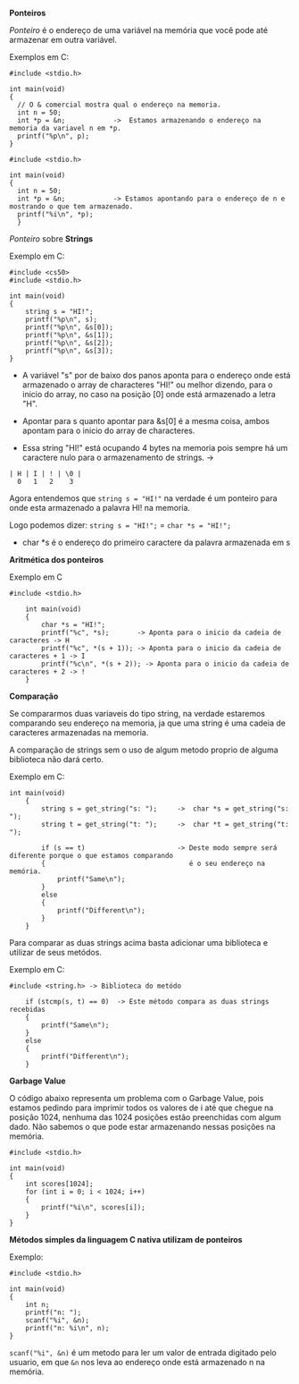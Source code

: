 **Ponteiros**

 *Ponteiro* é o endereço de uma variável na memória que você pode até armazenar em outra variável.

  Exemplos em C: 

  ```
  #include <stdio.h>

  int main(void)
  {
    // O & comercial mostra qual o endereço na memoria. 		
  	int n = 50;
  	int *p = &n;            ->  Estamos armazenando o endereço na memoria da variavel n em *p.
  	printf("%p\n", p);
  }
  ```
  ```
  #include <stdio.h>

  int main(void)
  {
    int n = 50;
    int *p = &n;            -> Estamos apontando para o endereço de n e mostrando o que tem armazenado. 
    printf("%i\n", *p);
    }
  ```

*Ponteiro* sobre **Strings**

Exemplo em C:

```
#include <cs50>
#include <stdio.h>

int main(void)
{
	string s = "HI!";
	printf("%p\n", s);
	printf("%p\n", &s[0]);
	printf("%p\n", &s[1]);
	printf("%p\n", &s[2]);
	printf("%p\n", &s[3]);
}
```
- A variável "s" por de baixo dos panos aponta para o endereço onde está armazenado o array de characteres "HI!" ou melhor dizendo,
para o inicio do array, no caso na posição [0] onde está armazenado a letra "H".

- Apontar para s quanto apontar para &s[0] é a mesma coisa, ambos apontam para o inicio do array de characteres.

- Essa string "HI!" está ocupando 4 bytes na memoria pois sempre há um caractere nulo para o armazenamento de strings. -> 

```
| H | I | ! | \0 |
  0   1   2    3
```

Agora entendemos que ``string s = "HI!"`` na verdade é um ponteiro para onde esta armazenado a palavra HI! na memoria. 

Logo podemos dizer: ``string s = "HI!";`` = ``char *s = "HI!";``

- char *s é o endereço do primeiro caractere da palavra armazenada em s

**Aritmética dos ponteiros** 

Exemplo em C

```
#include <stdio.h>

	int main(void)
	{
		char *s = "HI!";
		printf("%c", *s);       -> Aponta para o inicio da cadeia de caracteres -> H
		printf("%c", *(s + 1)); -> Aponta para o inicio da cadeia de caracteres + 1 -> I
		printf("%c\n", *(s + 2)); -> Aponta para o inicio da cadeia de caracteres + 2 -> !
	}
```

**Comparação**

Se compararmos duas variaveis do tipo string, na verdade estaremos comparando seu endereço na memoria, ja que uma string é uma cadeia de caracteres armazenadas na memoria. 

A comparação de strings sem o uso de algum metodo proprio de alguma biblioteca não dará certo. 

Exemplo em C:

```
int main(void)
	{
		string s = get_string("s: ");     ->  char *s = get_string("s: ");           
		string t = get_string("t: ");	  ->  char *t = get_string("t: ");

		if (s == t)                       -> Deste modo sempre será diferente porque o que estamos comparando
		{                                    é o seu endereço na memória.
			printf("Same\n");
		}
		else			         						
		{
			printf("Different\n");	
		}
	}
```

Para comparar as duas strings acima basta adicionar uma biblioteca e utilizar de seus metódos.

Exemplo em C:

```
#include <string.h> -> Biblioteca do metódo

	if (stcmp(s, t) == 0)  -> Este método compara as duas strings recebidas 
	{
		printf("Same\n");
	}
	else
	{
		printf("Different\n");
	}
```

**Garbage Value**

O código abaixo representa um problema com o Garbage Value, pois estamos pedindo para imprimir todos os valores de i
até que chegue na posição 1024, nenhuma das 1024 posições estão preenchidas com algum dado. Não sabemos o que pode 
estar armazenando nessas posições na memória. 

```
#include <stdio.h>

int main(void)
{
	int scores[1024];
	for (int i = 0; i < 1024; i++)
	{
		printf("%i\n", scores[i]);
	}
}
```

**Métodos simples da linguagem C nativa utilizam de ponteiros**

Exemplo:
```
#include <stdio.h>

int main(void)
{
	int n;
	printf("n: ");
	scanf("%i", &n);
	printf("n: %i\n", n);
}

```
`scanf("%i", &n)` é um metodo para ler um valor de entrada digitado pelo usuario, em que `&n` nos leva ao endereço onde está armazenado n na memória.












